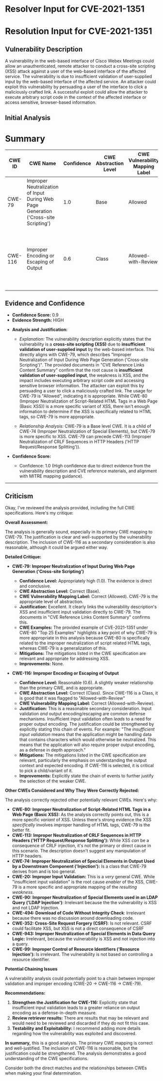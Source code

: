 # Resolver Input for CVE-2021-1351

# Resolution Input for CVE-2021-1351

## Vulnerability Description
A vulnerability in the web-based interface of Cisco Webex Meetings could allow an unauthenticated, remote attacker to conduct a cross-site scripting (XSS) attack against a user of the web-based interface of the affected service. The vulnerability is due to insufficient validation of user-supplied input by the web-based interface of the affected service. An attacker could exploit this vulnerability by persuading a user of the interface to click a maliciously crafted link. A successful exploit could allow the attacker to execute arbitrary script code in the context of the affected interface or access sensitive, browser-based information.

## Initial Analysis
# Summary
| CWE ID  | CWE Name | Confidence | CWE Abstraction Level | CWE Vulnerability Mapping Label | CWE-Vulnerability Mapping Notes |
|--------------------|----------------------------------------------------------------------------------------------------|-------------------|-------------------------|------------------------------------|-----------------------------------------------------------------------------------------------------------------------------------|
| CWE-79 | Improper Neutralization of Input During Web Page Generation ('Cross-site Scripting') | 1.0 | Base | Allowed | The primary weakness is XSS due to insufficient input validation. |
| CWE-116 | Improper Encoding or Escaping of Output | 0.6 | Class | Allowed-with-Review | Secondary candidate. The **insufficient input validation** may lead to improper encoding of the output. |

## Evidence and Confidence

*   **Confidence Score:** 0.9
*   **Evidence Strength:** HIGH

- **Analysis and Justification:**  
  - *Explanation:* The vulnerability description explicitly states that the vulnerability is a **cross-site scripting (XSS)** due to **insufficient validation of user-supplied input** by the web-based interface. This directly aligns with CWE-79, which describes "Improper Neutralization of Input During Web Page Generation ('Cross-site Scripting')". The provided documents in "CVE Reference Links Content Summary" confirm that the root cause is **insufficient validation of user-supplied input**, the weakness is XSS, and the impact includes executing arbitrary script code and accessing sensitive browser information. The attacker can exploit this by persuading a user to click a maliciously crafted link. The usage for CWE-79 is "Allowed", indicating it is appropriate. While CWE-80 (Improper Neutralization of Script-Related HTML Tags in a Web Page (Basic XSS)) is a more specific variant of XSS, there isn't enough information to determine if the XSS is specifically related to HTML tags, so CWE-79 is more appropriate.

  - *Relationship Analysis:* CWE-79 is a Base level CWE. It is a child of CWE-74 (Improper Neutralization of Special Elements), but CWE-79 is more specific to XSS. CWE-79 can precede CWE-113 (Improper Neutralization of CRLF Sequences in HTTP Headers ('HTTP Request/Response Splitting')).

- **Confidence Score:**  
  - Confidence: 1.0 (High confidence due to direct evidence from the vulnerability description and CVE reference materials, and alignment with MITRE mapping guidance).

---

## Criticism
Okay, I've reviewed the analysis provided, including the full CWE specifications. Here's my critique:

**Overall Assessment:**

The analysis is generally sound, especially in its primary CWE mapping to CWE-79. The justification is clear and well-supported by the vulnerability description. The inclusion of CWE-116 as a secondary consideration is also reasonable, although it could be argued either way.

**Detailed Critique:**

*   **CWE-79: Improper Neutralization of Input During Web Page Generation ('Cross-site Scripting')**

    *   **Confidence Level:**  Appropriately high (1.0).  The evidence is direct and conclusive.
    *   **CWE Abstraction Level:** Correct (Base).
    *   **CWE Vulnerability Mapping Label:** Correct (Allowed).  CWE-79 is the appropriate level of abstraction.
    *   **Justification:** Excellent. It clearly links the vulnerability description's XSS and insufficient input validation directly to CWE-79. The documents in "CVE Reference Links Content Summary" confirms this.
    *   **CWE Examples:**  The provided example of CVE-2021-1351 under CWE-80 "Top 25 Examples" highlights a key point of why CWE-79 is more appropriate in this analysis because CWE-80 is specifically related to the improper neutralization of script related HTML tags, whereas CWE-79 is a generalization of this.
    *   **Mitigations:** The mitigations listed in the CWE specification are relevant and appropriate for addressing XSS.
    *   **Improvements:** None.

*   **CWE-116: Improper Encoding or Escaping of Output**

    *   **Confidence Level:**  Reasonable (0.6). A slightly weaker relationship than the primary CWE, and is appropriate.
    *   **CWE Abstraction Level:** Correct (Class). Since CWE-116 is a Class, it is good that it was flagged to "Allowed-with-Review"
    *   **CWE Vulnerability Mapping Label:** Correct (Allowed-with-Review).
    *   **Justification:** This is a reasonable secondary consideration. Input validation *and* output encoding/escaping are common defense mechanisms. Insufficient input validation often *leads* to a need for proper output encoding. The justification could be strengthened by explicitly stating this chain of events. For example: "The *insufficient input validation* means that the application might be handling data that contains characters which would otherwise be neutralized. This means that the application will also require proper output encoding, as a defense in depth approach."
    *   **Mitigations:** The mitigations listed in the CWE specification are relevant, particularly the emphasis on understanding the output context and expected encoding. If CWE-116 is selected, it is critical to pick a child/variant of it.
    *   **Improvements:** Explicitly state the chain of events to further justify the selection of the weaker CWE.

**Other CWEs Considered and Why They Were Correctly Rejected:**

The analysis correctly rejected other potentially relevant CWEs. Here's why:

*   **CWE-80: Improper Neutralization of Script-Related HTML Tags in a Web Page (Basic XSS):**  As the analysis correctly points out, this is a more specific *variant* of XSS.  Unless there's strong evidence the XSS *specifically* involves improper handling of HTML tags, CWE-79 is the better fit.
*   **CWE-113: Improper Neutralization of CRLF Sequences in HTTP Headers ('HTTP Request/Response Splitting'):** While XSS *can* be a consequence of CRLF injection, it's not the primary or direct cause in this scenario. The description doesn't suggest any manipulation of HTTP headers.
*   **CWE-74: Improper Neutralization of Special Elements in Output Used by a Downstream Component ('Injection'):** Is a class that CWE-79 derives from and is too general.
*   **CWE-20: Improper Input Validation:** This is a *very* general CWE. While "insufficient input validation" is the root cause *enabler* of the XSS, CWE-79 is a more specific and appropriate mapping of the *resulting weakness.*
*   **CWE-90: Improper Neutralization of Special Elements used in an LDAP Query ('LDAP Injection')**: Irrelevant because the the vulnerability is XSS and not LDAP Injection.
*   **CWE-494: Download of Code Without Integrity Check**: Irrelevant because there was no discussion around downloading code.
*   **CWE-352: Cross-Site Request Forgery (CSRF)**: Is not relevant. CSRF could facilitate XSS, but XSS is not a direct consequence of CSRF
*    **CWE-943: Improper Neutralization of Special Elements in Data Query Logic:** Irrelevant, because the vulnerability is XSS and not injection into a query.
*   **CWE-99: Improper Control of Resource Identifiers ('Resource Injection'):** Is irrelevant. The vulnerability is not based on controlling a resource identifier.

**Potential Chaining Issues**

A vulnerability analysis could potentially point to a chain between improper validation and improper encoding (CWE-20 -> CWE-116 -> CWE-79).

**Recommendations:**

1.  **Strengthen the Justification for CWE-116:**  Explicitly state that insufficient input validation leads to a greater reliance on output encoding as a defense-in-depth measure.
2.  **Review retriever results:** There are results that may be relevant and would need to be reviewed and discarded if they do not fit this case.
3.  **Testability and Exploitability:** I recommend adding more details regarding how the vulnerability was exploited and discovered.

**In summary,** this is a good analysis. The primary CWE mapping is correct and well-justified. The inclusion of CWE-116 is reasonable, but the justification could be strengthened. The analysis demonstrates a good understanding of the CWE specifications.

Consider both the direct matches and the relationships between CWEs
when making your final determination.
        